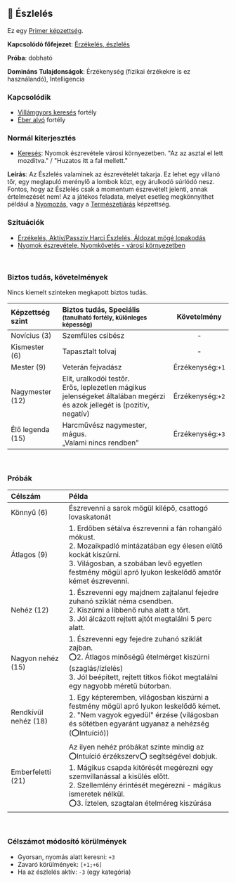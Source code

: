 ## 🔵 Észlelés

Ez egy [Primer képzettség](../015_primer_szekunder_ismeretek.md).

**Kapcsolódó főfejezet**: [Érzékelés, észlelés](../szituaciok/erzekeles_harci_eszleles_aktiv_passziv.md)

**Próba**: dobható

**Domináns Tulajdonságok**: Érzékenység (fizikai érzékekre is ez használandó), Intelligencia

### Kapcsolódik

- [Villámgyors keresés](../fortelyok.altalanos/villamgyors.kereses.md) fortély
- [Éber alvó](../fortelyok.altalanos/eber_alvo.md) fortély

### Normál kiterjesztés

- [Keresés](../fortelyok.altalanos/kereses.md): Nyomok észrevétele városi környezetben. "Az az asztal el lett mozdítva." / "Huzatos itt a fal mellett."

**Leírás**: Az Észlelés valaminek az észrevételét takarja. Ez lehet egy villanó tőr, egy meglapuló merénylő a lombok közt, egy árulkodó súrlódó nesz. Fontos, hogy az Észlelés csak a momentum észrevételt jelenti, annak értelmezését nem! Az a játékos feladata, melyet esetleg megkönnyíthet például a [Nyomozás](nyomozas.md), vagy a [Természetjárás](../kepzettsegek.szekunder/termeszetjaras.md) képzettség.

### Szituációk

- [Érzékelés, Aktív/Passzív Harci Észlelés, Áldozat mögé lopakodás](../szituaciok/erzekeles_harci_eszleles_aktiv_passziv.md)
- [Nyomok észrevétele, Nyomkövetés - városi környezetben](../szituaciok/nyomok_nyomkovetes_varos.md)

<br />

### Biztos tudás, követelmények

Nincs kiemelt szinteken megkapott biztos tudás.

| Képzettség szint | Biztos tudás, Speciális <br /><sub>(tanulható fortély, különleges  képesség)</sub>                                           |   Követelmény    |
| :--------------- | :--------------------------------------------------------------------------------------------------------------------------- | :--------------: |
| Novícius (3)     | Szemfüles csibész                                                                                                            |        -         |
| Kismester (6)    | Tapasztalt tolvaj                                                                                                            |        -         |
| Mester (9)       | Veterán fejvadász                                                                                                            | Érzékenység:`+1` |
| Nagymester (12)  | Elit, uralkodói testőr.<br />Erős, leplezetlen mágikus jelenségeket általában megérzi és azok jellegét is (pozitív, negatív) | Érzékenység:`+2` |
| Élő legenda (15) | Harcművész nagymester, mágus.<br />„Valami nincs rendben”                                                                    | Érzékenység:`+3` |

<br />

### Próbák

| Célszám              | Példa                                                                                                                                                                                                                                                                                |
| :------------------- | :----------------------------------------------------------------------------------------------------------------------------------------------------------------------------------------------------------------------------------------------------------------------------------- |
| Könnyű       (6)     | Észrevenni a sarok mögül kilépő, csattogó lovaskatonát                                                                                                                                                                                                                               |
| Átlagos      (9)     | 1. Erdőben sétálva észrevenni a fán rohangáló mókust.<br />2. Mozaikpadló mintázatában egy élesen elütő kockát kiszúrni.<br />3. Világosban, a szobában levő egyetlen festmény mögül apró lyukon leskelődő amatőr kémet észrevenni.                                                  |
| Nehéz        (12)    | 1. Észrevenni egy majdnem zajtalanul fejedre zuhanó sziklát néma csendben.<br />2. Kiszúrni a libbenő ruha alatt a tőrt.<br />3. Jól álcázott rejtett ajtót megtalálni 5 perc alatt.                                                                                                 |
| Nagyon nehéz (15)    | 1. Észrevenni egy fejedre zuhanó sziklát zajban.<br />⭕2. Átlagos minőségű ételmérget kiszúrni (szaglás/ízlelés)<br />3. Jól beépített, rejtett titkos fiókot megtalálni egy nagyobb méretű bútorban.                                                                                 |
| Rendkívül nehéz (18) | 1. Egy képteremben, világosban kiszúrni a festmény mögül apró lyukon leskelődő kémet.<br />2. "Nem vagyok egyedül" érzése (világosban és sötétben egyaránt ugyanaz a nehézség (⭕Intuíció))                                                                                            |
| Emberfeletti (21)    | Az ilyen nehéz próbákat szinte mindig az ⭕Intuíció érzékszerv⭕ segítségével dobjuk.<br />1. Mágikus csapda kitörését megérezni egy szemvillanással a kisülés előtt.<br />2. Szellemlény érintését megérezni - mágikus ismeretek nélkül.<br />⭕3. Íztelen, szagtalan ételméreg kiszúrása |

<br />

### Célszámot módosító körülmények

- Gyorsan, nyomás alatt keresni: `+3`
- Zavaró körülmények: `[+1;+6]`
- Ha az észlelés aktív: `-3` (egy kategória)
